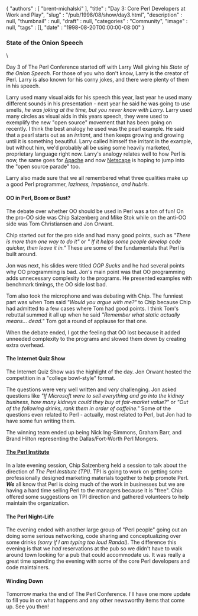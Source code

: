 {
   "authors" : [
      "brent-michalski"
   ],
   "title" : "Day 3: Core Perl Developers at Work and Play",
   "slug" : "/pub/1998/08/show/day3.html",
   "description" : null,
   "thumbnail" : null,
   "draft" : null,
   "categories" : "Community",
   "image" : null,
   "tags" : [],
   "date" : "1998-08-20T00:00:00-08:00"
}



### State of the Onion Speech

\

Day 3 of The Perl Conference started off with Larry Wall giving his
*State of the Onion Speech.* For those of you who don't know, Larry is
the creator of Perl. Larry is also known for his corny jokes, and there
were plenty of them in his speech.

Larry used many visual aids for his speech this year, last year he used
many different sounds in his presentation - next year he said he was
going to use smells, *he was joking at the time, but you never know with
Larry.* Larry used many circles as visual aids in this years speech,
they were used to exemplify the new "open source" movement that has been
going on recently. I think the best analogy he used was the pearl
example. He said that a pearl starts out as an *irritant*, and then
keeps growing and growing until it is something beautiful. Larry called
himself the irritant in the example, but without him, we'd probably all
be using some heavily marketed, proprietary language right now. Larry's
analogy relates well to how Perl is now, the same goes for
[Apache](http://www.apache.org) and now
[Netscape](http://www.netscape.com) is hoping to jump into the "open
source parade" too.

Larry also made sure that we all remembered what three qualities make up
a good Perl programmer, *laziness, impatience, and hubris.*

#### OO in Perl, Boom or Bust?

The debate over whether OO should be used in Perl was a ton of fun! On
the pro-OO side was Chip Salzenberg and Mike Stok while on the anti-OO
side was Tom Christiansen and Jon Orwant.

Chip started out for the pro side and had many good points, such as
*"There is more than one way to do it"* or *" If it helps some people
develop code quicker, then leave it in."* These are some of the
fundamentals that Perl is built around.

Jon was next, his slides were titled *OOP Sucks* and he had several
points why OO programming is bad. Jon's main point was that OO
programming adds unnecessary complexity to the programs. He presented
examples with benchmark timings, the OO side lost bad.

Tom also took the microphone and was debating with Chip. The funniest
part was when Tom said *"Would you argue with me?"* to Chip because Chip
had admitted to a few cases where Tom had good points. I think Tom's
rebuttal summed it all up when he said *"Remember what static actually
means... dead."* Tom got a round of applause for that one.

When the debate ended, I got the feeling that OO lost because it added
unneeded complexity to the programs and slowed them down by creating
extra overhead.

#### The Internet Quiz Show

The Internet Quiz Show was the highlight of the day. Jon Orwant hosted
the competition in a "college bowl-style" format.

The questions were very well written and *very* challenging. Jon asked
questions like *"If Microsoft were to sell everything and go into the
kidney business, how many kidneys could they buy at fair-market value?"*
or *"Out of the following drinks, rank them in order of caffeine."* Some
of the questions even related to Perl - actually, most related to Perl,
but Jon had to have some fun writing them.

The winning team ended up being Nick Ing-Simmons, Graham Barr, and Brand
Hilton representing the Dallas/Fort-Worth Perl Mongers.

#### [The Perl Institute](http://www.perl.org)

In a late evening session, Chip Salzenberg held a session to talk about
the direction of *The Perl Institute (TPI)*. TPI is going to work on
getting some professionally designed marketing materials together to
help promote Perl. ***We*** all know that Perl is doing much of the work
in businesses but we are having a hard time selling Perl to the managers
because it is "free". Chip offered some suggestions on TPI direction and
gathered volunteers to help maintain the organization.

#### The Perl Night-Life

The evening ended with another large group of "Perl people" going out an
doing some serious networking, code sharing and conceptualizing over
some drinks *(sorry if I am typing too loud Randal)*. The difference
this evening is that we *had* reservations at the pub so we didn't have
to walk around town looking for a pub that could accommodate us. It was
really a great time spending the evening with some of the core Perl
developers and code maintainers.

#### Winding Down

Tomorrow marks the end of The Perl Conference. I'll have one more update
to fill you in on what happens and any other newsworthy items that come
up. See you then!
